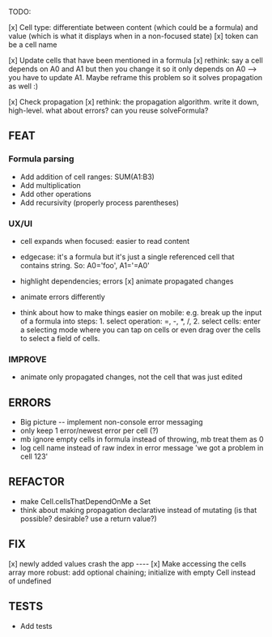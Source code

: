 TODO:

[x] Cell type: differentiate between content (which could be a formula) and value (which is what it displays when in a non-focused state)
[x] token can be a cell name

[x] Update cells that have been mentioned in a formula
[x] rethink: say a cell depends on A0 and A1 but then you change it so it only depends on A0 --> you have to update A1. Maybe reframe this problem so it solves propagation as well :)

[x] Check propagation
[x] rethink: the propagation algorithm. write it down, high-level. what about errors? can you reuse solveFormula?

## FEAT

### Formula parsing

-   Add addition of cell ranges: SUM(A1:B3)
-   Add multiplication
-   Add other operations
-   Add recursivity (properly process parentheses)

### UX/UI

-   cell expands when focused: easier to read content
-   edgecase: it's a formula but it's just a single referenced cell that contains string. So: A0='foo', A1='=A0'
-   highlight dependencies; errors
    [x] animate propagated changes
-   animate errors differently

-   think about how to make things easier on mobile: e.g. break up the input of a formula into steps: 1. select operation: =, -, \*, /, 2. select cells: enter a selecting mode where you can tap on cells or even drag over the cells to select a field of cells.

### IMPROVE

-   animate only propagated changes, not the cell that was just edited

## ERRORS

-   Big picture -- implement non-console error messaging
-   only keep 1 error/newest error per cell (?)
-   mb ignore empty cells in formula instead of throwing, mb treat them as 0
-   log cell name instead of raw index in error message 'we got a problem in cell 123'

## REFACTOR

-   make Cell.cellsThatDependOnMe a Set
-   think about making propagation declarative instead of mutating (is that possible? desirable? use a return value?)

## FIX

[x] newly added values crash the app
---- [x] Make accessing the cells array more robust: add optional chaining; initialize with empty Cell instead of undefined

## TESTS

-   Add tests
